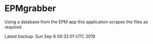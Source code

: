 # EPMgrabber
Using a database from the EPM app this application scrapes the files as required


Latest backup: Sun Sep 8 06:32:01 UTC 2019
